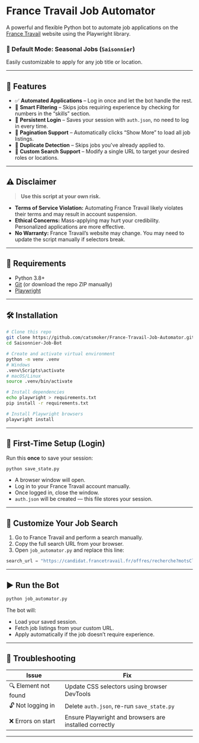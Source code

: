 # France Travail Job Automator

A powerful and flexible Python bot to automate job applications on the [France Travail](https://candidat.francetravail.fr) website using the Playwright library.

### 🔄 Default Mode: Seasonal Jobs (`Saisonnier`)

Easily customizable to apply for any job title or location.

---

## 🚀 Features

* ✅ **Automated Applications** – Log in once and let the bot handle the rest.
* 🎯 **Smart Filtering** – Skips jobs requiring experience by checking for numbers in the “skills” section.
* 🍪 **Persistent Login** – Saves your session with `auth.json`, no need to log in every time.
* 📄 **Pagination Support** – Automatically clicks “Show More” to load all job listings.
* 🧠 **Duplicate Detection** – Skips jobs you've already applied to.
* 🔧 **Custom Search Support** – Modify a single URL to target your desired roles or locations.

---

## ⚠️ Disclaimer

> **Use this script at your own risk.**

* **Terms of Service Violation:** Automating France Travail likely violates their terms and may result in account suspension.
* **Ethical Concerns:** Mass-applying may hurt your credibility. Personalized applications are more effective.
* **No Warranty:** France Travail’s website may change. You may need to update the script manually if selectors break.

---

## 🧰 Requirements

* Python 3.8+
* [Git](https://git-scm.com/) (or download the repo ZIP manually)
* [Playwright](https://playwright.dev/python/)

---

## 🛠️ Installation

```bash
# Clone this repo
git clone https://github.com/catsmoker/France-Travail-Job-Automator.git
cd Saisonnier-Job-Bot

# Create and activate virtual environment
python -m venv .venv
# Windows
.venv\Scripts\activate
# macOS/Linux
source .venv/bin/activate

# Install dependencies
echo playwright > requirements.txt
pip install -r requirements.txt

# Install Playwright browsers
playwright install
```

---

## 🔐 First-Time Setup (Login)

Run this **once** to save your session:

```bash
python save_state.py
```

* A browser window will open.
* Log in to your France Travail account manually.
* Once logged in, close the window.
* `auth.json` will be created — this file stores your session.

---

## 🔎 Customize Your Job Search

1. Go to France Travail and perform a search manually.
2. Copy the full search URL from your browser.
3. Open `job_automator.py` and replace this line:

```python
search_url = "https://candidat.francetravail.fr/offres/recherche?motsCles=Saisonnier&offresPartenaires=true&rayon=10&tri=0"
```

---

## ▶️ Run the Bot

```bash
python job_automator.py
```

The bot will:

* Load your saved session.
* Fetch job listings from your custom URL.
* Apply automatically if the job doesn’t require experience.

---

## 🧯 Troubleshooting

| Issue                | Fix                                                    |
| -------------------- | ------------------------------------------------------ |
| 🔍 Element not found | Update CSS selectors using browser DevTools            |
| 🔓 Not logging in    | Delete `auth.json`, re-run `save_state.py`             |
| ❌ Errors on start    | Ensure Playwright and browsers are installed correctly |




---
